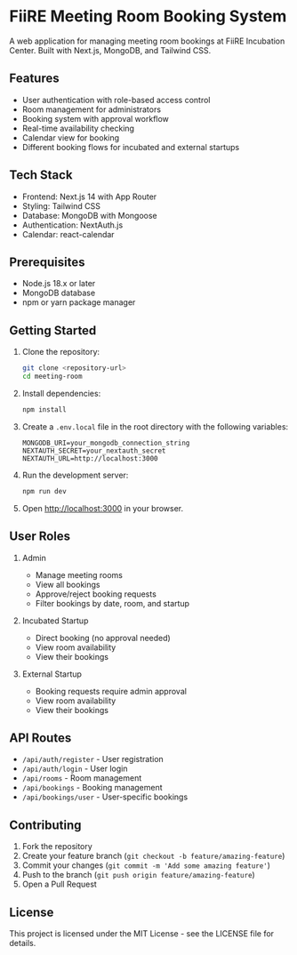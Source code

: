 # FiiRE Meeting Room Booking System

A web application for managing meeting room bookings at FiiRE Incubation Center. Built with Next.js, MongoDB, and Tailwind CSS.

## Features

- User authentication with role-based access control
- Room management for administrators
- Booking system with approval workflow
- Real-time availability checking
- Calendar view for booking
- Different booking flows for incubated and external startups

## Tech Stack

- Frontend: Next.js 14 with App Router
- Styling: Tailwind CSS
- Database: MongoDB with Mongoose
- Authentication: NextAuth.js
- Calendar: react-calendar

## Prerequisites

- Node.js 18.x or later
- MongoDB database
- npm or yarn package manager

## Getting Started

1. Clone the repository:
   ```bash
   git clone <repository-url>
   cd meeting-room
   ```

2. Install dependencies:
   ```bash
   npm install
   ```

3. Create a `.env.local` file in the root directory with the following variables:
   ```
   MONGODB_URI=your_mongodb_connection_string
   NEXTAUTH_SECRET=your_nextauth_secret
   NEXTAUTH_URL=http://localhost:3000
   ```

4. Run the development server:
   ```bash
   npm run dev
   ```

5. Open [http://localhost:3000](http://localhost:3000) in your browser.

## User Roles

1. Admin
   - Manage meeting rooms
   - View all bookings
   - Approve/reject booking requests
   - Filter bookings by date, room, and startup

2. Incubated Startup
   - Direct booking (no approval needed)
   - View room availability
   - View their bookings

3. External Startup
   - Booking requests require admin approval
   - View room availability
   - View their bookings

## API Routes

- `/api/auth/register` - User registration
- `/api/auth/login` - User login
- `/api/rooms` - Room management
- `/api/bookings` - Booking management
- `/api/bookings/user` - User-specific bookings

## Contributing

1. Fork the repository
2. Create your feature branch (`git checkout -b feature/amazing-feature`)
3. Commit your changes (`git commit -m 'Add some amazing feature'`)
4. Push to the branch (`git push origin feature/amazing-feature`)
5. Open a Pull Request

## License

This project is licensed under the MIT License - see the LICENSE file for details.
